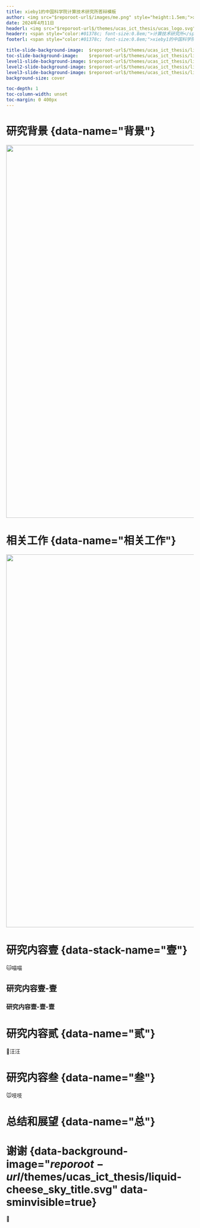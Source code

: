 ```yaml
---
title: xieby1的中国科学院计算技术研究所答辩模板
author: <img src="$reporoot-url$/images/me.png" style="height:1.5em;">xieby1<br/>[👨‍🏫]{style="font-size:1.5em;"}导师XXX
date: 2024年4月11日
headerl: <img src="$reporoot-url$/themes/ucas_ict_thesis/ucas_logo.svg" style="height:0.8em; margin:0;"><span style="color:#01378c; font-size:0.8em;">中国科学院大学</span>
headerr: <span style="color:#01378c; font-size:0.8em;">计算技术研究所</span><img src="$reporoot-url$/themes/ucas_ict_thesis/ict_logo.svg" style="height:0.8em; margin:0;">
footerl: <span style="color:#01378c; font-size:0.8em;">xieby1的中国科学院计算技术研究所答辩模板・xieby1・2024年4月11日</span>

title-slide-background-image:  $reporoot-url$/themes/ucas_ict_thesis/liquid-cheese_sky_title.svg
toc-slide-background-image:    $reporoot-url$/themes/ucas_ict_thesis/liquid-cheese_sky_l1.svg
level1-slide-background-image: $reporoot-url$/themes/ucas_ict_thesis/liquid-cheese_sky_l1.svg
level2-slide-background-image: $reporoot-url$/themes/ucas_ict_thesis/liquid-cheese_sky_l2.svg
level3-slide-background-image: $reporoot-url$/themes/ucas_ict_thesis/liquid-cheese_sky_l3.svg
background-size: cover

toc-depth: 1
toc-column-width: unset
toc-margin: 0 400px
---
```


# 研究背景 {data-name="背景"}

<img src="$reporoot-url$/themes/ucas_ict_thesis/ucas_full.svg" style="width: 1000px;">

# 相关工作 {data-name="相关工作"}

<img src="$reporoot-url$/themes/ucas_ict_thesis/ict_full.svg" style="width: 1000px;">

# 研究内容壹 {data-stack-name="壹"}

🐱喵喵

## 研究内容壹-壹

### 研究内容壹-壹-壹

# 研究内容贰 {data-name="贰"}

🐶汪汪

# 研究内容叁 {data-name="叁"}

🐭吱吱

# 总结和展望 {data-name="总"}


# 谢谢 {data-background-image="$reporoot-url$/themes/ucas_ict_thesis/liquid-cheese_sky_title.svg" data-sminvisible=true}

🎊
